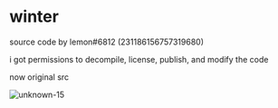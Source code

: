 # winter
source code by lemon#6812 (231186156757319680)

i got permissions to decompile, license, publish, and modify the code

now original src

![unknown-15](https://user-images.githubusercontent.com/43644672/101320494-e7b9b000-3874-11eb-8714-8879cec5abe3.png)
